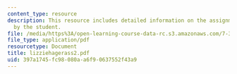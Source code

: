 ```yaml
---
content_type: resource
description: This resource includes detailed information on the assignment submitted
  by the student.
file: /media/https%3A/open-learning-course-data-rc.s3.amazonaws.com/7-349-biological-computing-at-the-crossroads-of-engineering-and-science-spring-2005/397a1745fc98080aa6f90637552f43a9_lizziehagerass2.pdf
file_type: application/pdf
resourcetype: Document
title: lizziehagerass2.pdf
uid: 397a1745-fc98-080a-a6f9-0637552f43a9
---
```

